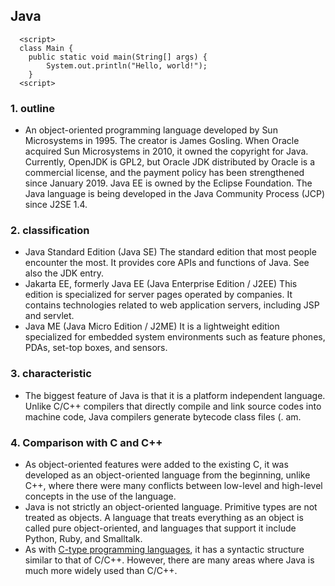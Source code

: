 ## Java
~~~
  <script>
  class Main {
    public static void main(String[] args) {
        System.out.println("Hello, world!");
    }
  <script>
~~~

### 1. outline

- An object-oriented programming language developed by Sun Microsystems in 1995. The creator is James Gosling. When Oracle acquired Sun Microsystems in 2010, it owned the copyright for Java. Currently, OpenJDK is GPL2, but Oracle JDK distributed by Oracle is a commercial license, and the payment policy has been strengthened since January 2019. Java EE is owned by the Eclipse Foundation. The Java language is being developed in the Java Community Process (JCP) since J2SE 1.4.

### 2. classification

- Java Standard Edition (Java SE)
The standard edition that most people encounter the most. It provides core APIs and functions of Java. See also the JDK entry.
- Jakarta EE, formerly Java EE (Java Enterprise Edition / J2EE)
This edition is specialized for server pages operated by companies. It contains technologies related to web application servers, including JSP and servlet.
- Java ME (Java Micro Edition / J2ME)
It is a lightweight edition specialized for embedded system environments such as feature phones, PDAs, set-top boxes, and sensors.

### 3. characteristic

- The biggest feature of Java is that it is a platform independent language. Unlike C/C++ compilers that directly compile and link source codes into machine code, Java compilers generate bytecode class files (. am.


### 4. Comparison with C and C++
- As object-oriented features were added to the existing C, it was developed as an object-oriented language from the beginning, unlike C++, where there were many conflicts between low-level and high-level concepts in the use of the language.
- Java is not strictly an object-oriented language. Primitive types are not treated as objects. A language that treats everything as an object is called pure object-oriented, and languages ​​that support it include Python, Ruby, and Smalltalk.
- As with [C-type programming languages](https://en.wikipedia.org/wiki/List_of_C-family_programming_languages), it has a syntactic structure similar to that of C/C++. However, there are many areas where Java is much more widely used than C/C++.
